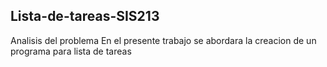 ## Lista-de-tareas-SIS213
Analisis del problema
En el presente trabajo se abordara la creacion de un  programa para lista de tareas
